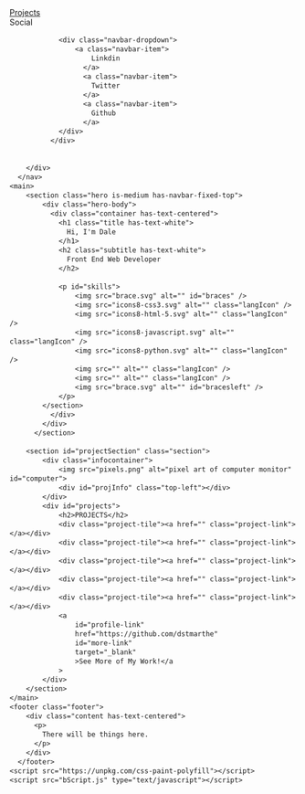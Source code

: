 
<html lang="en">
	<head>
		<meta charset="UTF-8" />
		<meta name="viewport" content="width=device-width, initial-scale=1.0" />
		<link rel="stylesheet" href="style.css" />
		<link rel="stylesheet" href="https://cdnjs.cloudflare.com/ajax/libs/bulma/0.9.1/css/bulma.min.css" />
		<script
			defer
			src="https://use.fontawesome.com/releases/v5.0.7/js/all.js"
		></script>
		<link rel="preconnect" href="https://fonts.gstatic.com" />
		<link
			href="https://fonts.googleapis.com/css2?family=Inconsolata&display=swap"
			rel="stylesheet"
		/>
		<title>Dale's Portfolio Page</title>
	</head>
</html >
<body class="has-navbar-fixed-top">
	<nav class="navbar is-dark is-fixed-top" role="navigation" aria-label="main navigation">
		<div class="navbar-brand">
			<a role="button" class="navbar-burger" aria-label="menu" aria-expanded="false">
			<span aria-hidden="true"></span>
			<span aria-hidden="true"></span>
			<span aria-hidden="true"></span>
		  </a>
		</div>
			<a class="navbar-item has-text-white" href="#projectSection">
				Projects
			  </a>
			</div>
			  <div class="navbar-item has-dropdown is-hoverable">
				<a class="navbar-link has-text-white">
				  Social
				</a>
			  
				<div class="navbar-dropdown">
					<a class="navbar-item">
						Linkdin
					  </a>
					  <a class="navbar-item">
						Twitter
					  </a>
					  <a class="navbar-item">
						Github
					  </a>
				</div>
			  </div>
			
		  
		</div>
	  </nav>
	<main>
		<section class="hero is-medium has-navbar-fixed-top">
			<div class="hero-body">
			  <div class="container has-text-centered">
				<h1 class="title has-text-white">
				  Hi, I'm Dale
				</h1>
				<h2 class="subtitle has-text-white">
				  Front End Web Developer
				</h2>
				
				<p id="skills">
					<img src="brace.svg" alt="" id="braces" />
					<img src="icons8-css3.svg" alt="" class="langIcon" />
					<img src="icons8-html-5.svg" alt="" class="langIcon" />
					<img src="icons8-javascript.svg" alt="" class="langIcon" />
					<img src="icons8-python.svg" alt="" class="langIcon" />
					<img src="" alt="" class="langIcon" />
					<img src="" alt="" class="langIcon" />
					<img src="brace.svg" alt="" id="bracesleft" />
				</p>
			</section>	
			  </div>
			</div>
		  </section>
	
		<section id="projectSection" class="section">
			<div class="infocontainer">
				<img src="pixels.png" alt="pixel art of computer monitor" id="computer">
				<div id="projInfo" class="top-left"></div>
			</div>
			<div id="projects">
				<h2>PROJECTS</h2>
				<div class="project-tile"><a href="" class="project-link"></a></div>
				<div class="project-tile"><a href="" class="project-link"></a></div>
				<div class="project-tile"><a href="" class="project-link"></a></div>
				<div class="project-tile"><a href="" class="project-link"></a></div>
				<div class="project-tile"><a href="" class="project-link"></a></div>
				<a
					id="profile-link"
					href="https://github.com/dstmarthe"
					id="more-link"
					target="_blank"
					>See More of My Work!</a
				>
			</div>
		</section>
	</main>
	<footer class="footer">
		<div class="content has-text-centered">
		  <p>
			There will be things here.
		  </p>
		</div>
	  </footer>
	<script src="https://unpkg.com/css-paint-polyfill"></script>
	<script src="bScript.js" type="text/javascript"></script>
</body>
